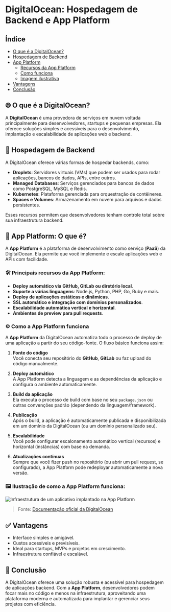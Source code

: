 # DigitalOcean: Hospedagem de Backend e App Platform

## Índice
- [O que é a DigitalOcean?](#🌐-o-que-é-a-digitalocean)
- [Hospedagem de Backend](#💾-hospedagem-de-backend)
- [App Platform](#🚀-app-platform-o-que-é)
  - [Recursos da App Platform](#🛠️-principais-recursos-da-app-platform)
  - [Como funciona](#⚙️-como-a-app-platform-funciona)
  - [Imagem ilustrativa](#🖼️-ilustração-de-como-a-app-platform-funciona)
- [Vantagens](#✅-vantagens)
- [Conclusão](#📌-conclusão)

## 🌐 O que é a DigitalOcean?

A **DigitalOcean** é uma provedora de serviços em nuvem voltada principalmente para desenvolvedores, startups e pequenas empresas. Ela oferece soluções simples e acessíveis para o desenvolvimento, implantação e escalabilidade de aplicações web e backend.

## 💾 Hospedagem de Backend

A DigitalOcean oferece várias formas de hospedar backends, como:

- **Droplets**: Servidores virtuais (VMs) que podem ser usados para rodar aplicações, bancos de dados, APIs, entre outros.
- **Managed Databases**: Serviços gerenciados para bancos de dados como PostgreSQL, MySQL e Redis.
- **Kubernetes**: Plataforma gerenciada para orquestração de contêineres.
- **Spaces e Volumes**: Armazenamento em nuvem para arquivos e dados persistentes.

Esses recursos permitem que desenvolvedores tenham controle total sobre sua infraestrutura backend.

## 🚀 App Platform: O que é?

A **App Platform** é a plataforma de desenvolvimento como serviço (**PaaS**) da DigitalOcean. Ela permite que você implemente e escale aplicações web e APIs com facilidade.

### 🛠️ Principais recursos da App Platform:

- **Deploy automático via GitHub, GitLab ou diretório local**.
- **Suporte a várias linguagens**: Node.js, Python, PHP, Go, Ruby e mais.
- **Deploy de aplicações estáticas e dinâmicas**.
- **SSL automático e integração com domínios personalizados**.
- **Escalabilidade automática vertical e horizontal**.
- **Ambientes de preview para pull requests**.

### ⚙️ Como a App Platform funciona

A **App Platform** da DigitalOcean automatiza todo o processo de deploy de uma aplicação a partir do seu código-fonte. O fluxo básico funciona assim:

1. **Fonte do código**  
   Você conecta seu repositório do **GitHub**, **GitLab** ou faz upload do código manualmente.

2. **Deploy automático**  
   A App Platform detecta a linguagem e as dependências da aplicação e configura o ambiente automaticamente.

3. **Build da aplicação**  
   Ela executa o processo de build com base no seu `package.json` ou outras convenções padrão (dependendo da linguagem/framework).

4. **Publicação**  
   Após o build, a aplicação é automaticamente publicada e disponibilizada em um domínio da DigitalOcean (ou um domínio personalizado seu).

5. **Escalabilidade**  
   Você pode configurar escalonamento automático vertical (recursos) e horizontal (instâncias) com base na demanda.

6. **Atualizações contínuas**  
   Sempre que você fizer push no repositório (ou abrir um pull request, se configurado), a App Platform pode redeployar automaticamente a nova versão.

### 🖼️ Ilustração de como a App Platform funciona:

![Infraestrutura de um aplicativo implantado na App Platform](https://docs.digitalocean.com/screenshots/app-platform/infra-diagram_app.9cf59db2eda87b7582134267b38f45941646dd8a2534dfedefb3c6bcf7f446a7.png)

> Fonte: [Documentação oficial da DigitalOcean](https://docs.digitalocean.com/products/app-platform/details/intro-faq/)

## ✅ Vantagens

- Interface simples e amigável.
- Custos acessíveis e previsíveis.
- Ideal para startups, MVPs e projetos em crescimento.
- Infraestrutura confiável e escalável.

## 📌 Conclusão

A DigitalOcean oferece uma solução robusta e acessível para hospedagem de aplicações backend. Com a **App Platform**, desenvolvedores podem focar mais no código e menos na infraestrutura, aproveitando uma plataforma moderna e automatizada para implantar e gerenciar seus projetos com eficiência.
